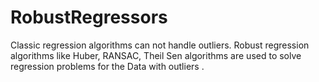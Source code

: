 # RobustRegressors
Classic regression algorithms can not handle outliers. Robust regression algorithms like Huber, RANSAC, Theil Sen algorithms are used to solve regression problems for the Data with outliers . 
